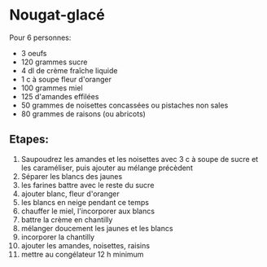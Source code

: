 # Nougat-glacé

Pour 6 personnes:

* 3 oeufs
* 120 grammes sucre
* 4 dl de crème fraîche liquide
* 1 c à soupe fleur d'oranger
* 100 grammes miel
* 125 d'amandes effilées
* 50 grammes de noisettes concassées ou pistaches non sales
* 80 grammes de raisons \(ou abricots\)

## Etapes:

1. Saupoudrez les amandes et les noisettes avec 3 c à soupe de sucre et les caraméliser, puis ajouter au mélange précèdent
2. Séparer les blancs des jaunes
3. les farines battre avec le reste du sucre 
4. ajouter blanc, fleur d'oranger 
5. les blancs en neige pendant ce temps 
6. chauffer le miel, l'incorporer aux blancs 
7. battre la crème en chantilly
8. mélanger doucement les jaunes et les blancs
9. incorporer la chantilly
10. ajouter les amandes, noisettes, raisins
11. mettre au congélateur 12 h minimum 


